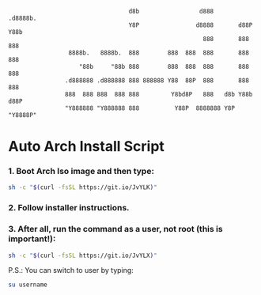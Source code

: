                                       d8b                 d888        .d8888b.  
                                      Y8P                d8888       d88P  Y88b 
                                                           888       888    888 
                     8888b.   8888b.  888        888  888  888       888    888 
                        "88b     "88b 888        888  888  888       888    888 
                    .d888888 .d888888 888 888888 Y88  88P  888       888    888 
                    888  888 888  888 888         Y8bd8P   888   d8b Y88b  d88P 
                    "Y888888 "Y888888 888          Y88P  8888888 Y8P  "Y8888P"  
                                                                                
                                                                                
                                                                                

# Auto Arch Install Script

### 1. Boot Arch Iso image and then type:
```bash
sh -c "$(curl -fsSL https://git.io/JvYLK)"
```
### 2. Follow installer instructions.

### 3. After all, run the command as a user, **not** root (**this is important!**):
```bash
sh -c "$(curl -fsSL https://git.io/JvYLX)"
```

P.S.: You can switch to user by typing:
```bash
su username
```
